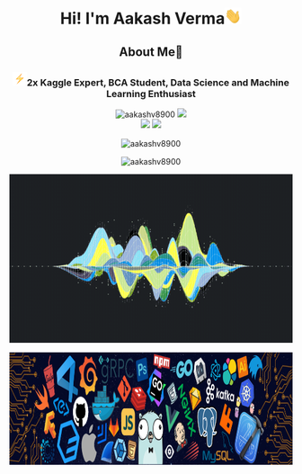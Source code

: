 <h1 align="center">Hi! I'm Aakash Verma<img src="wave.gif" width="30px"></h1>
<h2 align="center">About Me🔭</h2>
<h3 align="center"><img src="bolt.gif" width="25px">2x Kaggle Expert, BCA Student, Data Science and Machine Learning Enthusiast</h3>
<p align="center">
<a align="center"><img src="https://komarev.com/ghpvc/?username=aakashv8900" alt="aakashv8900" /></a>
<a align="center" href="https://www.kaggle.com/aakashverma8900"><img src="https://img.shields.io/badge/-Kaggle-blue?style=curved-square&link=https://www.kaggle.com/aakashverma8900"></a>
<br/>
<a align="center" href="https://www.linkedin.com/in/heyaakash/"><img src="https://img.shields.io/badge/-heyaakash-blue?style=curved-square&logo=Linkedin&logoColor=white&link=https://www.linkedin.com/in/heyaakash/"></a>
<a align="center" href="mailto:aakashv.8292@gmail.com"><img src="https://img.shields.io/badge/-aakashv.8292@gmail.com-c14438?style=curved-square&logo=Gmail&logoColor=white&link=mailto:aakashv.8292@gmail.com"></a>
<p>
<p align="center">
<img align="center" src="https://github-readme-streak-stats.herokuapp.com/?user=aakashv8900" alt="aakashv8900" />
</p>
<p align="center">
<img align="center" src="https://kaggle-summary-card-details.herokuapp.com/api?user=aakashverma8900&extend" alt="aakashv8900" />
</p>
<p align="center">
<img src="violine.gif" height=300 width="100%" />
</p>
<p align="center">

<img src="img.png" height=200 width="100%" />
</p>
